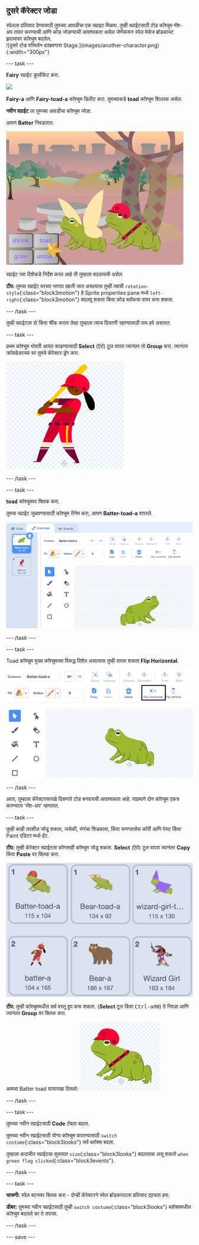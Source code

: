 ## दुसरे कॅरेक्टर जोडा

<div style="display: flex; flex-wrap: wrap">
<div style="flex-basis: 200px; flex-grow: 1; margin-right: 15px;">
स्पेलला प्रतिसाद देण्यासाठी तुमच्या आवडीचा एक स्प्राइट मिळवा. तुम्ही स्प्राईटसाठी टोड कॉश्चुम मॅश-अप तयार करण्याची आणि कोड जोडण्याची आवश्यकता असेल जेणेकरून स्पेल मेसेज ब्रॉडकास्ट झाल्यावर कॉश्चुम बदलेल.
</div>
<div>
![दुसरे टोड परिवर्तन दाखवणारा Stage.](images/another-character.png){:width="300px"}
</div>
</div>

--- task ---

**Fairy** स्प्राईट डुप्लीकेट करा.

![](images/duplicate-fairy.png)

**Fairy-a** आणि **Fairy-toad-a** कॉश्चुम डिलीट करा. तुमच्याकडे **toad** कॉश्चुम शिल्लक असेल.

**नवीन स्प्राईट** ला तुमच्या आवडीचा कॉश्चुम जोडा.

आपण **Batter** निवडलात:

![](images/batter-on-stage.png)

स्प्राईट ज्या दिशेकडे निर्देश करत आहे ती तुम्हाला बदलायची असेल.

**टीप:** तुमचा स्प्राईट वरच्या भागात खाली जात असल्यास तुम्ही त्याची `rotation-style`{:class="block3motion"} हे Sprite properties pane मध्ये `left-right`{:class="block3motion"} बदलवू शकता किंवा कोड ब्लॉकचा वापर करू शकता.

--- /task ---

तुम्ही स्प्राईटला ग्रो किंवा श्रींक करता तेव्हा तुम्हाला त्याच ठिकाणी रहाण्यासाठी पाय हवे असतात.

--- task ---

प्रथम कॉश्चुम भोवती आयत काढण्यासाठी **Select** (ऍरो) टूल वापरा त्यानंतर तो **Group** करा. त्यानंतर क्रॉसहेअरच्या वर तुमचे कॅरेक्टर ड्रॅग करा.

![](images/character2-crosshair.png)

--- /task ---

--- task ---

**toad** कॉश्चुमवर क्लिक करा.

तुमचा स्प्राईट जुळवण्यासाठी कॉश्चुम रीनेम करा, आपण **Batter-toad-a** वापरले.

![](images/batter-toad-a-added.png)

--- /task ---

--- task ---

Toad कॉश्चुम मुख्य कॉश्चुमच्या विरूद्ध दिशेत असल्यास तुम्ही वापरू शकता **Flip Horizontal**.

![](images/flip-horizontal.png)

--- /task ---

आता, तुम्हाला कॅरेक्टरसारखे दिसणारे टोड बनवायची आवश्यकता आहे. याप्रमाणे दोन कॉश्चुम एकत्र करण्याला 'मॅश-अप' म्हणतात.

--- task ---

तुम्ही काही तपशील जोडू शकता, जसेकी, रंगांचा शिडकावा, किंवा सनग्लासेस कॉपी आणि पेस्ट किंवा Paint एडिटर मध्ये हॅट.

**टीप:** तुम्ही कॅरेक्टर स्प्राईटला कोणताही कॉश्चुम जोडू शकता. **Select** (ऍरो) टूल वापरा त्यानंतर **Copy** किंवा **Paste** वर क्लिक करा.

![](images/editing-options.png)

**टीप:** तुम्ही कॉश्चुममधील सर्व वस्तू ग्रुप करू शकता. (**Select** टूल किंवा <kbd> Ctrl-a</kbd>सह) ते निवडा आणि त्यानंतर **Group** वर क्लिक करा.

आमचा Batter toad यासारखा दिसतो: ![](images/batter-toad.png)

--- /task ---

--- task ---

तुमच्या नवीन स्प्राईटसाठी **Code** टॅबला बदला.

तुमच्या नवीन स्प्राईटसाठी योग्य कॉश्चुम वापरण्यासाठी `switch costume`{:class="block3looks"} सर्व ब्लॉक्स बदला.

तुम्हाला कदाचीत स्प्राईटचा सुरूवात `size`{:class="block3looks"} बदलायचा असू शकतो `when green flag clicked`{:class="block3events"}.

--- /task ---

--- task ---

**चाचणी:** स्पेल बटनवर क्लिक करा - दोन्ही कॅरेक्टरने स्पेल ब्रॉडकास्टला प्रतिसाद द्यायला हवा.

**डीबर:** तुमच्या नवीन स्प्राईटसाठी तुम्ही `switch costume`{:class="block3looks"} ब्लॉक्समधील कॉश्चुम बदलले का ते तपासा.

--- /task ---

--- save ---
